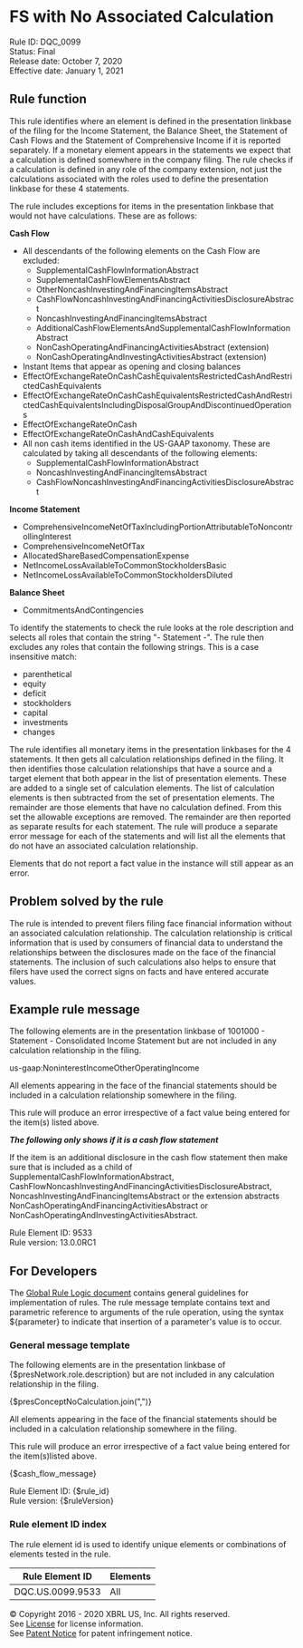 # FS with No Associated Calculation  
Rule ID: DQC_0099  
Status: Final  
Release date: October 7, 2020   
Effective date: January 1, 2021  
  
## Rule function  
This rule identifies where an element is defined in the presentation linkbase of the filing for the Income Statement, the Balance Sheet, the Statement of Cash Flows and the Statement of Comprehensive Income if it is reported separately.   If a monetary element appears in the statements we expect that a calculation is defined somewhere in the company filing. The rule checks if a calculation is defined in any role of the company extension, not just the calculations associated with the roles used to define the presentation linkbase for these 4 statements.  
  
The rule includes exceptions for items in the presentation linkbase that would not have calculations.  These are as follows:  
  
**Cash Flow**  
*   All descendants of the following elements on the Cash Flow are excluded:  
    *   SupplementalCashFlowInformationAbstract  
    *   SupplementalCashFlowElementsAbstract  
    *   OtherNoncashInvestingAndFinancingItemsAbstract  
    *   CashFlowNoncashInvestingAndFinancingActivitiesDisclosureAbstract  
    *   NoncashInvestingAndFinancingItemsAbstract  
    *   AdditionalCashFlowElementsAndSupplementalCashFlowInformationAbstract  
    *   NonCashOperatingAndFinancingActivitiesAbstract (extension)  
    *   NonCashOperatingAndInvestingActivitiesAbstract (extension)  
*   Instant Items that appear as opening and closing balances  
*   EffectOfExchangeRateOnCashCashEquivalentsRestrictedCashAndRestrictedCashEquivalents  
*   EffectOfExchangeRateOnCashCashEquivalentsRestrictedCashAndRestrictedCashEquivalentsIncludingDisposalGroupAndDiscontinuedOperations  
*   EffectOfExchangeRateOnCash  
*   EffectOfExchangeRateOnCashAndCashEquivalents  
*   All non cash items identified in the US-GAAP taxonomy. These are calculated by taking all descendants of the following elements:  
    *   SupplementalCashFlowInformationAbstract  
    *   NoncashInvestingAndFinancingItemsAbstract  
    *   CashFlowNoncashInvestingAndFinancingActivitiesDisclosureAbstract  
  
**Income Statement**  
*   ComprehensiveIncomeNetOfTaxIncludingPortionAttributableToNoncontrollingInterest  
*   ComprehensiveIncomeNetOfTax  
*   AllocatedShareBasedCompensationExpense  
*   NetIncomeLossAvailableToCommonStockholdersBasic  
*   NetIncomeLossAvailableToCommonStockholdersDiluted  
  
**Balance Sheet**  
*   CommitmentsAndContingencies  
  
To identify the statements to check the rule looks at the role description and selects all roles that contain the string "- Statement -".  The rule then excludes any roles that contain the following strings.  This is a case insensitive match:  
  
*   parenthetical  
*   equity  
*   deficit  
*   stockholders  
*   capital  
*   investments  
*   changes  
  
The rule identifies all monetary items in the presentation linkbases for the 4 statements. It then gets all calculation relationships defined in the filing. It then identifies those calculation relationships that have a source and a target element that both appear in the list of presentation elements. These are added to a single set of calculation elements.  The list of calculation elements is then subtracted from the set of presentation elements. The remainder are those elements that have no calculation defined. From this set the allowable exceptions are removed. The remainder are then reported as separate results for each statement. The rule will produce a separate error message for each of the statements and will list all the elements that do not have an associated calculation relationship.  
  
Elements that do not report a fact value in the instance will still appear as an error.  
  
## Problem solved by the rule  
  
The rule is intended to prevent filers filing face financial information without an associated calculation relationship. The calculation relationship is critical information that is used by consumers of financial data to understand the relationships between the disclosures made on the face of the financial statements.  The inclusion of such calculations also helps to ensure that filers have used the correct signs on facts and have entered accurate values.  
  
## Example rule message  
  
The following elements are in the presentation linkbase of 1001000 - Statement - Consolidated Income Statement but are not included in any calculation relationship in the filing.  
  
us-gaap:NoninterestIncomeOtherOperatingIncome  
  
All elements appearing in the face of the financial statements should be included in a calculation relationship somewhere in the filing.  
  
This rule will produce an error irrespective of a fact value being entered for the item(s) listed above.  
  
**_The following only shows if it is a cash flow statement_**  
  
If the item is an additional disclosure in the cash flow statement then make sure that is included as a child of SupplementalCashFlowInformationAbstract, CashFlowNoncashInvestingAndFinancingActivitiesDisclosureAbstract, NoncashInvestingAndFinancingItemsAbstract or the extension abstracts NonCashOperatingAndFinancingActivitiesAbstract or NonCashOperatingAndInvestingActivitiesAbstract.  
  
Rule Element ID: 9533  
Rule version: 13.0.0RC1  
  
## For Developers  
The [Global Rule Logic document](https://github.com/DataQualityCommittee/dqc_us_rules/blob/master/docs/GlobalRuleLogic.md) contains general guidelines for implementation of rules. The rule message template contains text and parametric reference to arguments of the rule operation, using the syntax ${parameter} to indicate that insertion of a parameter's value is to occur.  
  
### General message template  
The following elements are in the presentation linkbase of {$presNetwork.role.description} but are not included in any calculation relationship in the filing.  
  
{$presConceptNoCalculation.join(",")}  
  
All elements appearing in the face of the financial statements should be included in a calculation relationship somewhere in the filing.  
  
This rule will produce an error irrespective of a fact value being entered for the item(s)listed above.  
  
{$cash_flow_message}  
  
Rule Element ID: {$rule_id}  
Rule version: {$ruleVersion}  
  
### Rule element ID index  
The rule element id is used to identify unique elements or combinations of elements tested in the rule.  
   
|Rule Element ID|Elements|  
|--------|--------|  
|DQC.US.0099.9533|All|   
  
© Copyright 2016 - 2020 XBRL US, Inc. All rights reserved.   
See [License](https://xbrl.us/dqc-license) for license information.  
See [Patent Notice](https://xbrl.us/dqc-patent) for patent infringement notice.  
